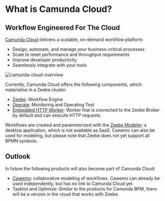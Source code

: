 # What is Camunda Cloud?

## Workflow Engineered For The Cloud

[Camunda Cloud](https://camunda.com/products/cloud/) delivers a scalable, on-demand workflow platform:

* Design, automate, and manage your business-critical processes
* Scale to meet performance and throughput requirements
* Improve developer productivity
* Seamlessly integrate with your tools

![camunda-cloud-overview](https://camunda.com/img/products/cloud/camunda-cloud-stack-web.svg)

Currently, Camunda Cloud offers the following components, which materialise in a Zeebe cluster:

* [Zeebe](https://zeebe.io/): Workflow Engine
* [Operate](https://docs.zeebe.io/operations/): Monitoring and Operating Tool
* [Embedded HTTP Worker](https://github.com/zeebe-io/zeebe-http-worker): Worker that is connected to the Zeebe Broker by default and can execute HTTP requests.

Workflows are created and parameterized with the [Zeebe Modeler](https://github.com/zeebe-io/zeebe-modeler): a desktop application, which is not available as SaaS. Cawemo can also be used for modeling, but please note that Zeebe does not yet support all BPMN symbols.

## Outlook

In future the following products will also become part of Camunda Cloud:

* [Cawemo](https://cawemo.com/): collaborative modeling of workflows. Cawemo can already be used independently, but has no link to Camunda Cloud yet.
* Tasklist and Optimize: Similar to the products for Camunda BPM, there will be a version in the cloud that works with Zeebe.
